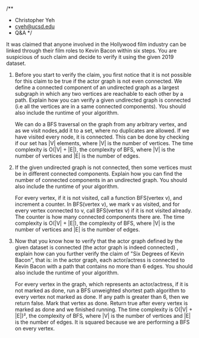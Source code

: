 /**
 * Christopher Yeh
 * cyeh@ucsd.edu
 * Q&A
 */
 
It was claimed that anyone involved in the Hollywood film industry can be 
linked through their film roles to Kevin Bacon within six steps. You are 
suspicious of such claim and decide to verify it using the given 2019 dataset. 
 
1. Before you start to verify the claim, you first notice that it is not 
possible for this claim to be true if the actor graph is not even connected.
We define a connected component of an undirected graph as a largest subgraph 
in which any two vertices are reachable to each other by a path.
Explain how you can verify a given undirected graph is connected 
(i.e all the vertices are in a same connected components). 
You should also include the runtime of your algorithm.

    We can do a BFS traversal on the graph from any arbitrary vertex,
    and as we visit nodes,add it to a set, where no duplicates are allowed.
    If we have visited every node, it is connected. This can be done by
    checking if our set has |V| elements, where |V| is the number of vertices.
    The time complexity is O(|V| + |E|), the complexity of BFS,
    where |V| is the number of vertices and |E| is the number of edges.

2. If the given undirected graph is not connected, then some vertices must
be in different connected components. Explain how you can find the number of
connected components in an undirected graph. You should also include the
runtime of your algorithm.

    For every vertex, if it is not visited, call a function BFS(vertex v), and
    increment a counter.
    In BFS(vertex v), we mark v as visited, and for every vertex connected to v,
    call BFS(vertex v) if it is not visited already.
    The counter is how many connected components there are.
    The time complexity is O(|V| + |E|), the complexity of BFS,
    where |V| is the number of vertices and |E| is the number of edges.

3. Now that you know how to verify that the actor graph defined by the given
dataset is connected (the actor graph is indeed connected) , explain how can
you further verify the claim of "Six Degrees of Kevin Bacon", that is: in the
actor graph, each actor/actress is connected to Kevin Bacon with a path that
contains no more than 6 edges. You should also include the runtime of your
algorithm.

    For every vertex in the graph, which represents an actor/actress, if it
    is not marked as done, run a BFS unweighted shortest path algorithm
    to every vertex not marked as done. If any path is greater than 6,
    then we return false. Mark that vertex as done.
    Return true after every vertex is marked as done and we finished running.
    The time complexity is O(|V| + |E|)², the complexity of BFS,
    where |V| is the number of vertices and |E| is the number of edges.
    It is squared because we are performing a BFS on every vertex.
    
